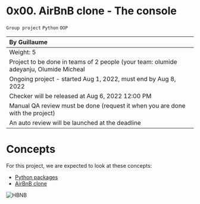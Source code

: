 # 0x00. AirBnB clone - The console
`Group project` `Python` `OOP`

|By Guillaume									       |
|:--										       |
|Weight: 5									       |
|Project to be done in teams of 2 people (your team: olumide adeyanju, Olumide Micheal |
|Ongoing project - started Aug 1, 2022, must end by Aug 8, 2022			       |
|Checker will be released at Aug 6, 2022 12:00 PM				       |
|Manual QA review must be done (request it when you are done with the project)         |
|An auto review will be launched at the deadline    				       |

# Concepts
For this project, we are expected to look at these concepts:

- [Python packages](https://alx-intranet.hbtn.io/concepts/66)
- [AirBnB clone](https://alx-intranet.hbtn.io/concepts/74)

![HBNB](https://s3.amazonaws.com/alx-intranet.hbtn.io/uploads/medias/2018/6/65f4a1dd9c51265f49d0.png?X-Amz-Algorithm=AWS4-HMAC-SHA256&X-Amz-Credential=AKIARDDGGGOUSBVO6H7D%2F20220801%2Fus-east-1%2Fs3%2Faws4_request&X-Amz-Date=20220801T083528Z&X-Amz-Expires=86400&X-Amz-SignedHeaders=host&X-Amz-Signature=4967b69e21e13b079f808f5c0b1fa96805c1c407df5ca01cfa15d15f14a635cc)

